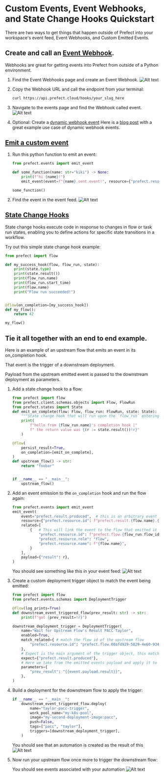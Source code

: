 # Custom Events, Event Webhooks, and State Change Hooks Quickstart

There are two ways to get things that happen outside of Prefect into your workspace's event feed, Event Webhooks, and Custom Emitted Events.

## Create and call an [Event Webhook](https://docs.prefect.io/latest/guides/webhooks/).
Webhooks are great for getting events into Prefect from outside of a Python environment.

1. Find the Event Webhooks page and create an Event Webhook.
    ![Alt text](images/create_webhook.png)
2. Copy the Webhook URL and call the endpoint from your terminal:

    ```bash
    curl https://api.prefect.cloud/hooks/your_slug_here
    ```
3. Navigate to the events page and find the Webhook called event.
    ![Alt text](images/webhook_called_event.png)
4. Optional: Create a [dynamic webhook event](https://docs.prefect.io/latest/guides/webhooks/#dynamic-webhook-events)
    Here is a [blog post](https://www.prefect.io/blog/github-issues-prefect-marvin) with a great example use case of dynamic webhook events.

## [Emit a custom event](https://docs.prefect.io/latest/concepts/events/#event-sources)

1. Run this python function to emit an event:
    ```python
    from prefect.events import emit_event

    def some_function(name: str="kiki") -> None:
        print(f"hi {name}!")
        emit_event(event=f"{name}.sent.event!", resource={"prefect.resource.id": f"coder.{name}"})

    some_function()
    ```
2. Find the event in the event feed.
    ![Alt text](images/emitted_event.png)


## [State Change Hooks](https://docs.prefect.io/latest/concepts/states/#state-change-hooks)

State change hooks execute code in response to changes in flow or task run states, enabling you to define actions for specific state transitions in a workflow.

Try out this simple state change hook example:

```python
from prefect import flow

def my_success_hook(flow, flow_run, state):
    print(state.type)
    print(state.result())
    print(flow_run.name)
    print(flow_run.start_time)
    print(flow.name)
    print("Flow run succeeded!")


@flow(on_completion=[my_success_hook])
def my_flow():
    return 42

my_flow()
```

## Tie it all together with an end to end example.
Here is an example of an upstream flow that emits an event in its on_completion hook.

That event is the trigger of a downstream deployment.

Payload from the upstream emitted event is passed to the downstream deployment as parameters.

1. Add a state change hook to a flow:
    ```python
    from prefect import flow
    from prefect.client.schemas.objects import Flow, FlowRun
    from prefect.states import State
    def emit_on_complete(flow: Flow, flow_run: FlowRun, state: State):
        """State change hook that will run upon the `flow_run` entering a `Completed` state"""
        print(
            f"hello from {flow_run.name}'s completion hook |"
            f" the return value was {(r := state.result())!r}"
        )

    @flow(
        persist_result=True,
        on_completion=[emit_on_complete],
    )
    def upstream_flow() -> str:
        return "foobar"


    if __name__ == "__main__":
        upstream_flow()
    ```

2. Add an event emission to the `on_completion` hook and run the flow again:

    ```python
    from prefect.events import emit_event
    emit_event(
        event="prefect.result.produced",  # this is an arbitrary event name
        resource={"prefect.resource.id": f"prefect.result.{flow.name}.{flow_run.id}"},
        related=[
            {   # This will link the event to the flow that emitted it
                "prefect.resource.id": f"prefect.flow.{flow_run.flow_id}",
                "prefect.resource.role": "flow",
                "prefect.resource.name": f"{flow.name}",
            }
        ],
        payload={"result": r},
    )
    ```

    You should see something like this in your event feed:
    ![Alt text](images/result_produced_event_feed.png)

3. Create a custom deployment trigger object to match the event being emitted:
    ```python
    from prefect import flow
    from prefect.events.schemas import DeploymentTrigger

    @flow(log_prints=True)
    def downstream_event_triggered_flow(prev_result: str) -> str:
        print(f"got {prev_result=!r}")

    downstream_deployment_trigger = DeploymentTrigger(
        name="Wait for Upstream Flow's Result PACC Taylor",
        enabled=True,
        match_related={ # match the flow id of the upstream flow
            "prefect.resource.id": "prefect.flow.00afd929-5829-4e60-934f-e4b51d268fd6"
        },
        # Expect is the main argument of the trigger object, this matches the event name of our emitted event
        expect={"prefect.result.produced"}, 
        # Here we take from the emitted events payload and apply it to the flows parameter
        parameters={
            "prev_result": "{{event.payload.result}}",
        },
    )
    ```

4. Build a deployment for the downstream flow to apply the trigger:

    ```python
    if __name__ == "__main__":
        downstream_event_triggered_flow.deploy(
            name="taylor-pacc-trigger",
            work_pool_name="my-k8s-pool",
            image="my-second-deployment-image:pacc",
            push=False,
            tags=["pacc", "taylor"],
            triggers=[downstream_deployment_trigger],
        )
    ```
    You should see that an automation is created as the result of this 
    ![Alt text](images/automation_created_event_feed.png)

5. Now run your upstream flow once more to trigger the downstream flow:

    You should see events associated with your automation
    ![Alt text](images/automation_triggered_event_feed.png)

